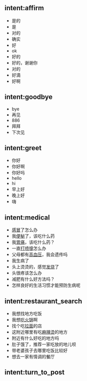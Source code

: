 ## intent:affirm
- 是的
- 是
- 对的
- 确实
- 好
- ok
- 好的
- 好的，谢谢你
- 对的
- 好滴
- 好啊

## intent:goodbye
- bye
- 再见
- 886
- 拜拜
- 下次见

## intent:greet
- 你好
- 你好啊
- 你好吗
- hello
- hi
- 早上好
- 晚上好
- 嗨

## intent:medical
- [感冒](disease)了怎么办
- 我[便秘](disease)了，该吃什么药
- 我[胃痛](disease)，该吃什么药？
- 一直[打喷嚏](disease)怎么办
- 父母都有[高血压](disease)，我会遗传吗
- 我生病了
- 头上烫烫的，感觉[发烧](disease)了
- 头很疼该怎么办
- 减肥有什么好方法吗？
- 怎样良好的生活习惯才能预防生病呢

## intent:restaurant_search
- 我想找地方吃饭
- 我想[吃火锅](food:火锅)啊
- 找个吃[拉面](food)的店
- 这附近哪里有吃[麻辣烫](food)的地方
- 附近有什么好吃的地方吗
- 肚子饿了，推荐一家吃放的地儿呗
- 带老婆孩子去哪里吃饭比较好
- 想去一家有情调的餐厅

## intent:turn_to_post
